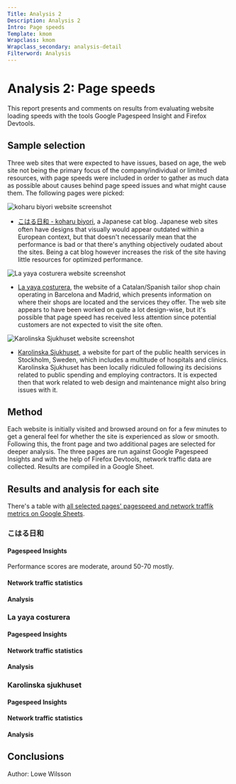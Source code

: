 ```yaml
---
Title: Analysis 2
Description: Analysis 2
Intro: Page speeds
Template: kmom
Wrapclass: kmom
Wrapclass_secondary: analysis-detail
Filterword: Analysis
---
```


Analysis 2: Page speeds
==================
This report presents and comments on results from evaluating website loading speeds with the tools Google Pagespeed Insight and Firefox Devtools.

Sample selection
-----------------------
Three web sites that were expected to have issues, based on age, the web site not being the primary focus of the company/individual or limited resources, with page speeds were included in order to gather as much data as possible about causes behind page speed issues and what might cause them. The following pages were picked:

![koharu biyori website screenshot](%assets_url%/img/website_snaps/koharu-1.png)
* [こはる日和 - koharu biyori](http://daijyoyuukoharu.blog62.fc2.com/), a Japanese cat blog. Japanese web sites often have designs that visually would appear outdated within a European context, but that doesn't necessarily mean that the performance is bad or that there's anything objectively oudated about the sites. Being a cat blog however increases the risk of the site having little resources for optimized performance.

![La yaya costurera website screenshot](%assets_url%/img/website_snaps/costurera-1.png)
* [La yaya costurera](http://www.layayacosturera.com/), the website of a Catalan/Spanish tailor shop chain operating in Barcelona and Madrid, which presents information on where their shops are located and the services they offer. The web site appears to have been worked on quite a lot design-wise, but it's possible that page speed has received less attention since potential customers are not expected to visit the site often.

![Karolinska Sjukhuset website screenshot](%assets_url%/img/website_snaps/karolinska.png)
* [Karolinska Sjukhuset](https://www.karolinska.se/?splitoption=splitdecision), a website for part of the public health services in Stockholm, Sweden, which includes a multitude of hospitals and clinics. Karolinska Sjukhuset has been locally ridiculed following its decisions related to public spending and employing contractors. It is expected then that work related to web design and maintenance might also bring issues with it.

Method
-----------------------
Each website is initially visited and browsed around on for a few minutes to get a general feel for whether the site is experienced as slow or smooth. Following this, the front page and two additional pages are selected for deeper analysis. The three pages are run against Google Pagespeed Insights and with the help of Firefox Devtools, network traffic data are collected. Results are compiled in a Google Sheet.

Results and analysis for each site
-----------------------
There's a table with [all selected pages' pagespeed and network traffik metrics on Google Sheets](https://docs.google.com/spreadsheets/d/1uO4tQuCr4uB6PICBoS5QlOTF9YuoDg_lT6S2N76iXV8/edit?usp=sharing).

### こはる日和
#### Pagespeed Insights
Performance scores are moderate, around 50-70 mostly. 
#### Network traffic statistics

#### Analysis

### La yaya costurera
#### Pagespeed Insights

#### Network traffic statistics

#### Analysis

### Karolinska sjukhuset
#### Pagespeed Insights

#### Network traffic statistics

#### Analysis

Conclusions
-----------------------


Author: Lowe Wilsson
